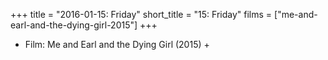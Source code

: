 +++
title = "2016-01-15: Friday"
short_title = "15: Friday"
films = ["me-and-earl-and-the-dying-girl-2015"]
+++


* Film: Me and Earl and the Dying Girl (2015) +
